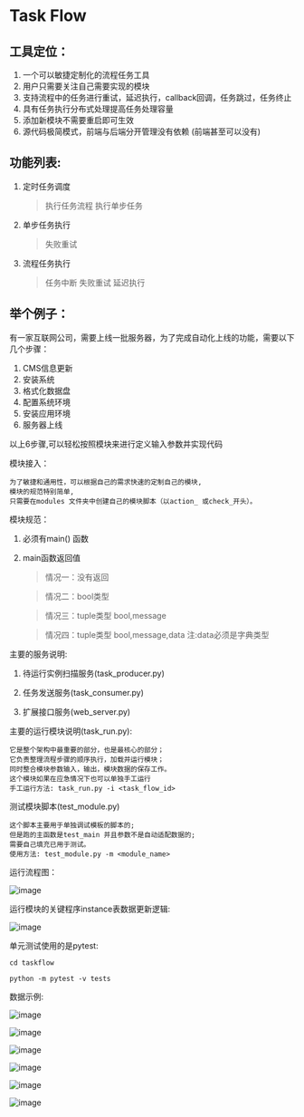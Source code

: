 # Task Flow

## 工具定位：

1. 一个可以敏捷定制化的流程任务工具
2. 用户只需要关注自己需要实现的模块
3. 支持流程中的任务进行重试，延迟执行，callback回调，任务跳过，任务终止
4. 具有任务执行分布式处理提高任务处理容量
5. 添加新模块不需要重启即可生效
6. 源代码极简模式，前端与后端分开管理没有依赖 (前端甚至可以没有)

## 功能列表:

1. 定时任务调度
   > 执行任务流程
   > 执行单步任务
2. 单步任务执行
   > 失败重试
3. 流程任务执行
    > 任务中断
    > 失败重试
    > 延迟执行


## 举个例子：

有一家互联网公司，需要上线一批服务器，为了完成自动化上线的功能，需要以下几个步骤：
1. CMS信息更新
2. 安装系统
3. 格式化数据盘
4. 配置系统环境
5. 安装应用环境
6. 服务器上线

以上6步骤,可以轻松按照模块来进行定义输入参数并实现代码

模块接入：

	为了敏捷和通用性，可以根据自己的需求快速的定制自己的模块,
	模块的规范特别简单,
	只需要在modules 文件夹中创建自己的模块脚本（以action_ 或check_开头）。

模块规范：

1. 必须有main() 函数

2. main函数返回值

	> 情况一：没有返回

	> 情况二：bool类型

	> 情况三：tuple类型 bool,message 

	> 情况四：tuple类型 bool,message,data 注:data必须是字典类型

主要的服务说明:

1. 待运行实例扫描服务(task_producer.py)   

2. 任务发送服务(task_consumer.py)   

3. 扩展接口服务(web_server.py)

主要的运行模块说明(task_run.py):

	它是整个架构中最重要的部分，也是最核心的部分；
	它负责整理流程步骤的顺序执行，加载并运行模块；
	同时整合模块参数输入，输出，模块数据的保存工作。
	这个模块如果在应急情况下也可以单独手工运行
	手工运行方法: task_run.py -i <task_flow_id>

测试模块脚本(test_module.py)

	这个脚本主要用于单独调试模板的脚本的;
	但是跑的主函数是test_main 并且参数不是自动适配数据的;
	需要自己填充已用于测试。
	使用方法: test_module.py -m <module_name>

运行流程图：

![image](https://github.com/jiangxianfu/smarttaskflow/blob/master/docs/architecture.png)


运行模块的关键程序instance表数据更新逻辑:

![image](https://github.com/jiangxianfu/smarttaskflow/blob/master/docs/task_run_flow.png)


单元测试使用的是pytest:

```
cd taskflow

python -m pytest -v tests

```


数据示例:

![image](https://github.com/jiangxianfu/smarttaskflow/blob/master/docs/index.png)

![image](https://github.com/jiangxianfu/smarttaskflow/blob/master/docs/modules.png)

![image](https://github.com/jiangxianfu/smarttaskflow/blob/master/docs/flows.png)

![image](https://github.com/jiangxianfu/smarttaskflow/blob/master/docs/flow_steps.png)

![image](https://github.com/jiangxianfu/smarttaskflow/blob/master/docs/instances.png)

![image](https://github.com/jiangxianfu/smarttaskflow/blob/master/docs/instance_steps.png)

